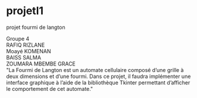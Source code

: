 # projetl1
projet fourmi de langton

Groupe 4	
RAFIQ RIZLANE		
Moayé KOMENAN		
BAISS SALMA		
ZOUMARA MBEMBE GRACE		
"La Fourmi de Langton est un automate cellulaire composé d’une grille à
deux dimensions et d’une fourmi. Dans ce projet, il faudra implémenter une
interface graphique à l’aide de la bibliothèque Tkinter permettant d’afficher le
comportement de cet automate."




